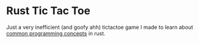 # Rust Tic Tac Toe
Just a very inefficient (and goofy ahh) tictactoe game I made to learn about [common programming concepts](https://doc.rust-lang.org/book/ch03-00-common-programming-concepts.html) in rust. 